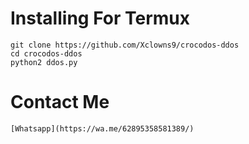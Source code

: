 # Installing For Termux
```
git clone https://github.com/Xclowns9/crocodos-ddos
cd crocodos-ddos
python2 ddos.py
```

# Contact Me
```
[Whatsapp](https://wa.me/62895358581389/)
